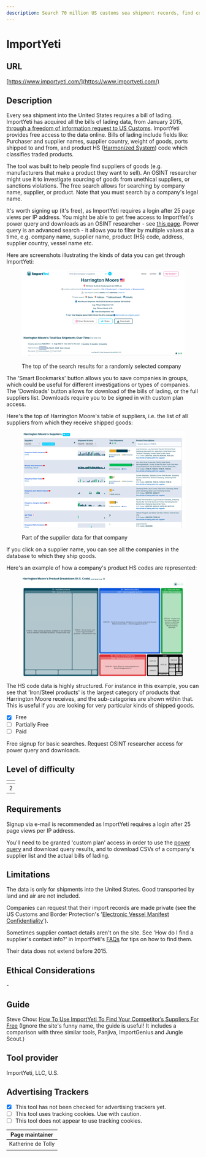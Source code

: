```yaml
---
description: Search 70 million US customs sea shipment records, find company suppliers.
---
```


# ImportYeti

## URL

[https://www.importyeti.com/](https://www.importyeti.com/)

## Description

Every sea shipment into the United States requires a bill of lading. ImportYeti has acquired all the bills of lading data, from January 2015, [through a freedom of information request to US Customs](https://www.importyeti.com/faqs). ImportYeti provides free access to the data online. Bills of lading include fields like: Purchaser and supplier names, supplier country, weight of goods, ports shipped to and from, and product HS ([Harmonized System](https://en.wikipedia.org/wiki/Harmonized\_System)) code which classifies traded products.

The tool was built to help people find suppliers of goods (e.g. manufacturers that make a product they want to sell). An OSINT researcher might use it to investigate sourcing of goods from unethical suppliers, or sanctions violations. The free search allows for searching by company name, supplier, or product. Note that you must search by a company's legal name.

It's worth signing up (it's free), as ImportYeti requires a login after 25 page views per IP address. You might be able to get free access to ImportYeti's power query and downloads as an OSINT researcher - see [this page](https://www.importyeti.com/pricing/custom-plan?source=survey). Power query is an advanced search - it allows you to filter by multiple values at a time, e.g. company name, supplier name, product (HS) code, address, supplier country, vessel name etc.

Here are screenshots illustrating the kinds of data you can get through ImportYeti:

<figure><img src=".gitbook/assets/Screenshot 2024-09-25 at 11.30.10.png" alt=""><figcaption><p>The top of the search results for a randomly selected company</p></figcaption></figure>

The 'Smart Bookmarks' button allows you to save companies in groups, which could be useful for different investigations or types of companies.  The 'Downloads' button allows for download of the bills of lading, or the full suppliers list. Downloads require you to be signed in with custom plan access.&#x20;

Here's the top of Harrington Moore's table of suppliers, i.e. the list of all suppliers from which they receive shipped goods:

<figure><img src=".gitbook/assets/Screenshot 2024-09-25 at 11.30.36.png" alt=""><figcaption><p>Part of the supplier data for that company</p></figcaption></figure>

If you click on a supplier name, you can see all the companies in the database to which they ship goods.

Here's an example of how a company's product HS codes are represented:

<figure><img src=".gitbook/assets/Screenshot 2024-09-25 at 11.30.49.png" alt=""><figcaption></figcaption></figure>

The HS code data is highly structured. For instance in this example, you can see that 'Iron/Steel products' is the largest category of products that Harrington Moore receives, and the sub-categories are shown within that. This is useful if you are looking for very particular kinds of shipped goods.

* [x] Free
* [ ] Partially Free
* [ ] Paid

Free signup for basic searches. Request OSINT researcher access for power query and downloads.

## Level of difficulty

<table><thead><tr><th data-type="rating" data-max="5"></th></tr></thead><tbody><tr><td>2</td></tr></tbody></table>

## Requirements

Signup via e-mail is recommended as ImportYeti requires a login after 25 page views per IP address.

You'll need to be granted 'custom plan' access in order to use the [power query](https://www.importyeti.com/power/us) and download query results, and to download CSVs of a company's supplier list and the actual bills of lading.

## Limitations

The data is only for shipments into the United States. Good transported by land and air are not included.

Companies can request that their import records are made private (see the US Customs and Border Protection's '[Electronic Vessel Manifest Confidentiality](https://www.cbp.gov/trade/automated/electronic-vessel-manifest-confidentiality)').

Sometimes supplier contact details aren't on the site. See 'How do I find a supplier's contact info?' in ImportYeti's [FAQs](https://www.importyeti.com/faqs) for tips on how to find them.&#x20;

Their data does not extend before 2015.

## Ethical Considerations

\-

## Guide

Steve Chou: [How To Use ImportYeti To Find Your Competitor’s Suppliers For Free](https://mywifequitherjob.com/importyeti/#What\_Is\_ImportYeti) (Ignore the site's funny name, the guide is useful! It includes a comparison with three similar tools, Panjiva, ImportGenius and Jungle Scout.)

## Tool provider

ImportYeti, LLC, U.S.

## Advertising Trackers

* [x] This tool has not been checked for advertising trackers yet.
* [ ] This tool uses tracking cookies. Use with caution.
* [ ] This tool does not appear to use tracking cookies.

| Page maintainer    |
| ------------------ |
| Katherine de Tolly |
|                    |
